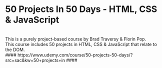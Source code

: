 # 50 Projects In 50 Days - HTML, CSS & JavaScript
<br>
This is a purely project-based course by Brad Traversy &amp; Florin Pop.
<br>
This course includes 50 projects in HTML, CSS &amp; JavaScript that relate to the DOM.
<br>
#### https://www.udemy.com/course/50-projects-50-days/?src=sac&kw=50+projects+in ####
